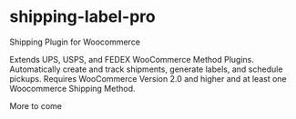 # shipping-label-pro
Shipping Plugin for Woocommerce

Extends UPS, USPS, and FEDEX WooCommerce Method Plugins. Automatically create and track shipments, generate labels, and schedule pickups. Requires WooCommerce Version 2.0 and higher and at least one Woocommerce Shipping Method.

More to come
